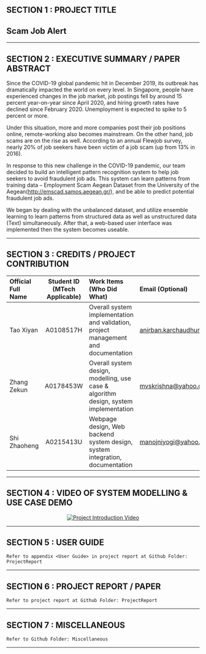 ## SECTION 1 : PROJECT TITLE
## Scam Job Alert

---

## SECTION 2 : EXECUTIVE SUMMARY / PAPER ABSTRACT

Since the COVID-19 global pandemic hit in December 2019, its outbreak has dramatically impacted the world on every level. In Singapore, people have experienced changes in the job market, job postings fell by around 15 percent year-on-year since April 2020, and hiring growth rates have declined since February 2020. Unemployment is expected to spike to 5 percent or more. 

Under this situation, more and more companies post their job positions online, remote-working also becomes mainstream. On the other hand, job scams are on the rise as well. According to an annual Flewjob survey, nearly 20% of job seekers have been victim of a job scam (up from 13% in 2016).

In response to this new challenge in the COVID-19 pandemic, our team decided to build an intelligent pattern recognition system to help job seekers to avoid fraudulent job ads. This system can learn patterns from training data – Employment Scam Aegean Dataset from the University of the Aegean(http://emscad.samos.aegean.gr/), and be able to predict potential fraudulent job ads.

We began by dealing with the unbalanced dataset, and utilize ensemble learning to learn patterns from structured data as well as unstructured data (Text) simultaneously. After that, a web-based user interface was implemented then the system becomes useable.  

---

## SECTION 3 : CREDITS / PROJECT CONTRIBUTION

| Official Full Name  | Student ID (MTech Applicable)  | Work Items (Who Did What) | Email (Optional) |
| :------------ |:---------------:| :-----| :-----|
| Tao Xiyan | A0108517H |Overall system implementation and validation, project management and documentation | anirban.karchaudhuri@gmail.com |
| Zhang Zekun | A0178453W |Overall system design, modelling, use case & algorithm design, system implementation | mvskrishna@yahoo.com |
| Shi Zhaoheng | A0215413U |Webpage design, Web backend system design, system integration, documentation | manojniyogi@yahoo.com |

---

## SECTION 4 : VIDEO OF SYSTEM MODELLING & USE CASE DEMO
<div align="center">
  <a href="https://onedrive.live.com/?authkey=%21AGDVYhEyA7PahL4&cid=16C7FE8BA834E5DC&id=16C7FE8BA834E5DC%21909&parId=16C7FE8BA834E5DC%21804&o=OneUp">
    <img src="https://onedrive.gimhoy.com/1drv/aHR0cHM6Ly8xZHJ2Lm1zL3UvcyFBbXl4Tk9MYy1PU2FqSEJaNFlHMEJneHhnbWRW.jpg" alt="Project Introduction Video">
  </a>
</div>

---

## SECTION 5 : USER GUIDE

`Refer to appendix <User Guide> in project report at Github Folder: ProjectReport`

---

## SECTION 6 : PROJECT REPORT / PAPER

`Refer to project report at Github Folder: ProjectReport`

---

## SECTION 7 : MISCELLANEOUS

`Refer to Github Folder: Miscellaneous`

---

